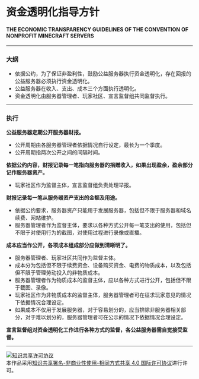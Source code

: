 # 资金透明化指导方针
#### THE ECONOMIC TRANSPARENCY GUIDELINES OF THE CONVENTION OF NONPROFIT MINECRAFT SERVERS

-----

### 大纲

* 依据公约，为了保证非盈利性，鼓励公益服务器执行资金透明化，存在回报的公益服务器必须执行资金透明化。
* 公益服务器在收入、支出、成本三个方面执行透明化。
* 资金透明化由服务器管理者、玩家社区、宣言监督组共同监督执行。

-----

### 执行

__公益服务器定期公开服务器财报。__
* 公开周期由各服务器管理者依据情况自行设定，最长为一个季度。
* 公开周期指两次公开之间的间隔时间。

__依据公约内容，财报记录每一笔指向服务器的捐赠收入，如果出现盈余，盈余部分记作服务器资产。__
* 玩家社区作为监督主体，宣言监督组负责处理举报。

__财报记录每一笔从服务器资产支出的金额及用途。__
* 依据公约要求，服务器资产只能用于发展服务器，包括但不限于服务器和域名续费、网站维护。
* 服务器管理者作为监督主体，要求以各种方式公开每一笔支出的使用，包括但不限于对使用行为的截图，对使用过程进行录像或直播。

__成本应当作公开，各项成本组成部分应做到清晰明了。__
* 服务器管理者、玩家社区共同作为监督主体。
* 成本分为包括但不限于续费资金、设备购买资金、电费的物质成本，以及包括但不限于管理劳动投入的非物质成本。
* 服务器管理者作为物质成本的监督主体，应以各种方式进行公开，包括但不限于截图、录像。
* 玩家社区作为非物质成本的监督主体，服务器管理者可在征求玩家意见的情况下依据情况合理设定。
* 如果成本不仅用于发展服务器，对于容易划分的，应当排除非服务器相关部分，对于难以划分的，服务器管理者可在公示的情况下依据情况合理设定。

__宣言监督组对资金透明化工作进行各种方式的监督，各公益服务器需自觉接受监督。__


-----


<a rel="license" href="http://creativecommons.org/licenses/by-nc-sa/4.0/"><img alt="知识共享许可协议" style="border-width:0" src="https://i.creativecommons.org/l/by-nc-sa/4.0/88x31.png" /></a><br />本作品采用<a rel="license" href="http://creativecommons.org/licenses/by-nc-sa/4.0/">知识共享署名-非商业性使用-相同方式共享 4.0 国际许可协议</a>进行许可。
